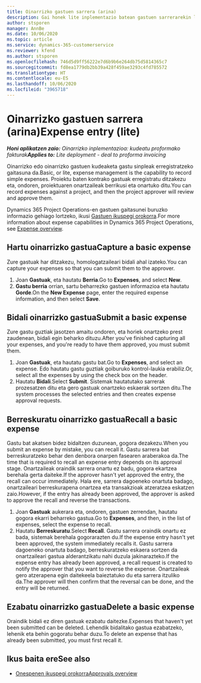 ```yaml
---
title: Oinarrizko gastuen sarrera (arina)
description: Gai honek lite inplementazio batean gastuen sarrerarekin lan egiteko moduari buruzko informazioa eskaintzen du.
author: stsporen
manager: AnnBe
ms.date: 10/06/2020
ms.topic: article
ms.service: dynamics-365-customerservice
ms.reviewer: kfend
ms.author: stsporen
ms.openlocfilehash: 746d5d9ff56222e7d6b9b6e264db75d5814365c7
ms.sourcegitcommit: fd8ea1779db2bb39a428f459ae3293c4fd785572
ms.translationtype: HT
ms.contentlocale: eu-ES
ms.lasthandoff: 10/06/2020
ms.locfileid: "3965718"
---
```

# <a name="expense-entry-lite"></a><span data-ttu-id="6410b-103">Oinarrizko gastuen sarrera (arina)</span><span class="sxs-lookup"><span data-stu-id="6410b-103">Expense entry (lite)</span></span>

<span data-ttu-id="6410b-104">_**Honi aplikatzen zaio:** Oinarrizko inplementazioa: kudeatu proformako fakturak_</span><span class="sxs-lookup"><span data-stu-id="6410b-104">_**Applies to:** Lite deployment - deal to proforma invoicing_</span></span>

<span data-ttu-id="6410b-105">Oinarrizko edo oinarrizko gastuen kudeaketa gastu sinpleak erregistratzeko gaitasuna da.</span><span class="sxs-lookup"><span data-stu-id="6410b-105">Basic, or lite, expense management is the capability to record simple expenses.</span></span> <span data-ttu-id="6410b-106">Proiektu baten kontrako gastuak erregistratu ditzakezu eta, ondoren, proiektuaren onartzaileak berrikusi eta onartuko ditu.</span><span class="sxs-lookup"><span data-stu-id="6410b-106">You can record expenses against a project, and then the project approver will review and approve them.</span></span>

<span data-ttu-id="6410b-107">Dynamics 365 Project Operations-en gastuen gaitasunei buruzko informazio gehiago lortzeko, ikusi [Gastuen ikuspegi orokorra](expense-overview.md).</span><span class="sxs-lookup"><span data-stu-id="6410b-107">For more information about expense capabilities in Dynamics 365 Project Operations, see [Expense overview](expense-overview.md).</span></span>

## <a name="capture-a-basic-expense"></a><span data-ttu-id="6410b-108">Hartu oinarrizko gastua</span><span class="sxs-lookup"><span data-stu-id="6410b-108">Capture a basic expense</span></span>

<span data-ttu-id="6410b-109">Zure gastuak har ditzakezu, homologatzaileari bidali ahal izateko.</span><span class="sxs-lookup"><span data-stu-id="6410b-109">You can capture your expenses so that you can submit them to the approver.</span></span>

1. <span data-ttu-id="6410b-110">Joan **Gastuak**, eta hautatu **Berria**.</span><span class="sxs-lookup"><span data-stu-id="6410b-110">Go to **Expenses**, and select **New**.</span></span>
2. <span data-ttu-id="6410b-111">**Gastu berria** orrian, sartu beharrezko gastuen informazioa eta hautatu **Gorde**.</span><span class="sxs-lookup"><span data-stu-id="6410b-111">On the **New Expense** page, enter the required expense information, and then select **Save**.</span></span>

## <a name="submit-a-basic-expense"></a><span data-ttu-id="6410b-112">Bidali oinarrizko gastua</span><span class="sxs-lookup"><span data-stu-id="6410b-112">Submit a basic expense</span></span>

<span data-ttu-id="6410b-113">Zure gastu guztiak jasotzen amaitu ondoren, eta horiek onartzeko prest zaudenean, bidali egin beharko dituzu.</span><span class="sxs-lookup"><span data-stu-id="6410b-113">After you've finished capturing all your expenses, and you're ready to have them approved, you must submit them.</span></span>

1. <span data-ttu-id="6410b-114">Joan **Gastuak**, eta hautatu gastu bat.</span><span class="sxs-lookup"><span data-stu-id="6410b-114">Go to **Expenses**, and select an expense.</span></span> <span data-ttu-id="6410b-115">Edo hautatu gastu guztiak goiburuko kontrol-laukia erabiliz.</span><span class="sxs-lookup"><span data-stu-id="6410b-115">Or, select all the expenses by using the check box on the header.</span></span>
2. <span data-ttu-id="6410b-116">Hautatu **Bidali**.</span><span class="sxs-lookup"><span data-stu-id="6410b-116">Select **Submit**.</span></span> <span data-ttu-id="6410b-117">Sistemak hautatutako sarrerak prozesatzen ditu eta gero gastuak onartzeko eskaerak sortzen ditu.</span><span class="sxs-lookup"><span data-stu-id="6410b-117">The system processes the selected entries and then creates expense approval requests.</span></span>

## <a name="recall-a-basic-expense"></a><span data-ttu-id="6410b-118">Berreskuratu oinarrizko gastua</span><span class="sxs-lookup"><span data-stu-id="6410b-118">Recall a basic expense</span></span>

<span data-ttu-id="6410b-119">Gastu bat akatsen bidez bidaltzen duzunean, gogora dezakezu.</span><span class="sxs-lookup"><span data-stu-id="6410b-119">When you submit an expense by mistake, you can recall it.</span></span> <span data-ttu-id="6410b-120">Gastu sarrera bat berreskuratzeko behar den denbora onarpen fasearen araberakoa da.</span><span class="sxs-lookup"><span data-stu-id="6410b-120">The time that is required to recall an expense entry depends on its approval stage.</span></span>  <span data-ttu-id="6410b-121">Onartzaileak oraindik sarrera onartu ez badu, gogora ekartzea berehala gerta daiteke.</span><span class="sxs-lookup"><span data-stu-id="6410b-121">If the approver hasn't yet approved the entry, the recall can occur immediately.</span></span> <span data-ttu-id="6410b-122">Hala ere, sarrera dagoeneko onartuta badago, onartzaileari berreskurapena onartzea eta transakzioak atzeratzea eskatzen zaio.</span><span class="sxs-lookup"><span data-stu-id="6410b-122">However, if the entry has already been approved, the approver is asked to approve the recall and reverse the transactions.</span></span>

1. <span data-ttu-id="6410b-123">Joan **Gastuak** aukerara eta, ondoren, gastuen zerrendan, hautatu gogora ekarri beharreko gastua.</span><span class="sxs-lookup"><span data-stu-id="6410b-123">Go to **Expenses**, and then, in the list of expenses, select the expense to recall.</span></span>
2. <span data-ttu-id="6410b-124">Hautatu **Berreskuratu**.</span><span class="sxs-lookup"><span data-stu-id="6410b-124">Select **Recall**.</span></span> <span data-ttu-id="6410b-125">Gastu sarrera oraindik onartu ez bada, sistemak berehala gogorarazten du.</span><span class="sxs-lookup"><span data-stu-id="6410b-125">If the expense entry hasn't yet been approved, the system immediately recalls it.</span></span> <span data-ttu-id="6410b-126">Gastu sarrera dagoeneko onartuta badago, berreskuratzeko eskaera sortzen da onartzaileari gastua alderantzikatu nahi duzula jakinarazteko.</span><span class="sxs-lookup"><span data-stu-id="6410b-126">If the expense entry has already been approved, a recall request is created to notify the approver that you want to reverse the expense.</span></span> <span data-ttu-id="6410b-127">Onartzaileak gero atzerapena egin daitekeela baieztatuko du eta sarrera itzuliko da.</span><span class="sxs-lookup"><span data-stu-id="6410b-127">The approver will then confirm that the reversal can be done, and the entry will be returned.</span></span>

## <a name="delete-a-basic-expense"></a><span data-ttu-id="6410b-128">Ezabatu oinarrizko gastua</span><span class="sxs-lookup"><span data-stu-id="6410b-128">Delete a basic expense</span></span>

<span data-ttu-id="6410b-129">Oraindik bidali ez diren gastuak ezabatu daitezke.</span><span class="sxs-lookup"><span data-stu-id="6410b-129">Expenses that haven't yet been submitted can be deleted.</span></span> <span data-ttu-id="6410b-130">Lehendik bidalitako gastua ezabatzeko, lehenik eta behin gogoratu behar duzu.</span><span class="sxs-lookup"><span data-stu-id="6410b-130">To delete an expense that has already been submitted, you must first recall it.</span></span>

## <a name="see-also"></a><span data-ttu-id="6410b-131">Ikus baita ere</span><span class="sxs-lookup"><span data-stu-id="6410b-131">See also</span></span>

- [<span data-ttu-id="6410b-132">Onespenen ikuspegi orokorra</span><span class="sxs-lookup"><span data-stu-id="6410b-132">Approvals overview</span></span>](../approvals/approvals-overview.md)
